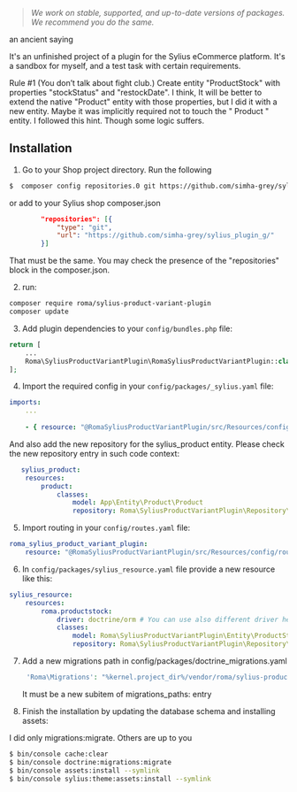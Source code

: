  >*We work on stable, supported, and up-to-date versions of packages. We recommend you do the same.*
 <p>an ancient saying</p>
 
It's an unfinished project of a plugin for the Sylius eCommerce platform. It's a sandbox for myself, and a test task with certain requirements. 

Rule #1 (You don’t talk about fight club.) Create entity "ProductStock" with properties "stockStatus" and "restockDate".
I think, It will be better to extend the native "Product" entity with those properties, but I did it with a new entity. Maybe it was
implicitly required not to touch the " Product " entity. I followed this hint. Though some logic suffers.

 ## Installation






 
1. Go to your Shop project directory. Run the following
```bash
$  composer config repositories.0 git https://github.com/simha-grey/sylius_plugin_g/
```
   or add to your Sylius shop composer.json
```json
        "repositories": [{
            "type": "git",
            "url": "https://github.com/simha-grey/sylius_plugin_g/"
        }]
```
That must be the same. You may check the presence of the "repositories" block in the composer.json.

2. run:
```bash
composer require roma/sylius-product-variant-plugin
composer update
```
3. Add plugin dependencies to your `config/bundles.php` file:

```php
return [
    ...
    Roma\SyliusProductVariantPlugin\RomaSyliusProductVariantPlugin::class => ['all' => true],,
];
```

4. Import the required config in your `config/packages/_sylius.yaml` file:
```yaml
imports:
    ...
    
    - { resource: "@RomaSyliusProductVariantPlugin/src/Resources/config/config.yml" }
```
   And also add the new repository for the sylius_product entity.   Please check the new repository entry in such code context:
```yaml
   sylius_product:
    resources:
        product:
            classes:
                model: App\Entity\Product\Product
                repository: Roma\SyliusProductVariantPlugin\Repository\ProductWithStockRepository
```

5. Import routing in your `config/routes.yaml` file:

```yaml
roma_sylius_product_variant_plugin:
    resource: "@RomaSyliusProductVariantPlugin/src/Resources/config/routing.yml"
```

6. In `config/packages/sylius_resource.yaml` file provide a new resource like this:

```yaml
sylius_resource:
    resources:
        roma.productstock:
            driver: doctrine/orm # You can use also different driver here
            classes:
                model: Roma\SyliusProductVariantPlugin\Entity\ProductStock
                repository: Roma\SyliusProductVariantPlugin\Repository\ProductStockRepository
```

7. Add a new migrations path in config/packages/doctrine_migrations.yaml
   ```php
    'Roma\Migrations': "%kernel.project_dir%/vendor/roma/sylius-product-variant-plugin/migrations/"
   ```
   It must be a new subitem of migrations_paths: entry
   
8. Finish the installation by updating the database schema and installing assets:

I did only migrations:migrate. Others are up to you
```bash
$ bin/console cache:clear   
$ bin/console doctrine:migrations:migrate  
$ bin/console assets:install --symlink    
$ bin/console sylius:theme:assets:install --symlink 
```

